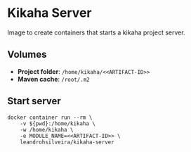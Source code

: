 # Kikaha Server

Image to create containers that starts a kikaha project server.

## Volumes

- **Project folder**: `/home/kikaha/<<ARTIFACT-ID>>`
- **Maven cache**: `/root/.m2`

## Start server

```
docker container run --rm \ 
    -v ${pwd}:/home/kikaha \
    -w /home/kikaha \
    -e MODULE_NAME=<<ARTIFACT-ID>> \
    leandrohsilveira/kikaha-server
```